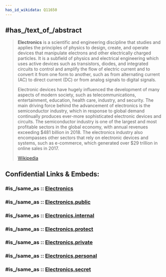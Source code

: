 ```yaml
---
has_id_wikidata: Q11650
---
```



## #has_/text_of_/abstract 

> **Electronics** is a scientific and engineering discipline that studies and applies the principles of physics to design, create, and operate devices that manipulate electrons and other electrically charged particles. It is a subfield of physics and electrical engineering which uses active devices such as transistors, diodes, and integrated circuits to control and amplify the flow of electric current and to convert it from one form to another, such as from alternating current (AC) to direct current (DC) or from analog signals to digital signals.
>
> Electronic devices have hugely influenced the development of many aspects of modern society, such as telecommunications, entertainment, education, health care, industry, and security. The main driving force behind the advancement of electronics is the semiconductor industry, which in response to global demand continually produces ever-more sophisticated electronic devices and circuits. The semiconductor industry is one of the largest and most profitable sectors in the global economy, with annual revenues exceeding $481 billion in 2018. The electronics industry also encompasses other sectors that rely on electronic devices and systems, such as e-commerce, which generated over $29 trillion in online sales in 2017.
>
> [Wikipedia](https://en.wikipedia.org/wiki/Electronics) 


## Confidential Links & Embeds: 

### #is_/same_as :: [Electronics](/_Standards/Technology/Electronics.md) 

### #is_/same_as :: [Electronics.public](/_public/Technology/Electronics.public.md) 

### #is_/same_as :: [Electronics.internal](/_internal/Technology/Electronics.internal.md) 

### #is_/same_as :: [Electronics.protect](/_protect/Technology/Electronics.protect.md) 

### #is_/same_as :: [Electronics.private](/_private/Technology/Electronics.private.md) 

### #is_/same_as :: [Electronics.personal](/_personal/Technology/Electronics.personal.md) 

### #is_/same_as :: [Electronics.secret](/_secret/Technology/Electronics.secret.md)

